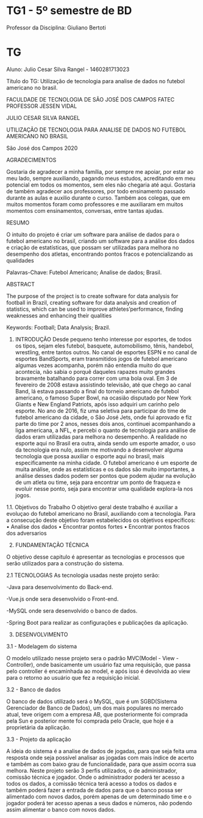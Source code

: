 # TG1 - 5º semestre de BD

 

Professor da Disciplina: Giuliano Bertoti 

 

# TG

 

Aluno: Julio Cesar Silva Rangel - 1460281713023

 

Título do TG: Utilização de tecnologia para analise de dados no futebol americano no brasil.


FACULDADE DE TECNOLOGIA DE SÃO JOSÉ DOS CAMPOS
FATEC PROFESSOR JESSEN VIDAL








JULIO CESAR SILVA RANGEL






UTILIZAÇÃO DE TECNOLOGIA PARA ANALISE DE
DADOS NO FUTEBOL AMERICANO NO BRASIL



São José dos Campos
2020


AGRADECIMENTOS


Gostaria de agradecer a minha família, por sempre me apoiar, por estar ao meu lado, sempre
auxiliando, pagando meus estudos, acreditando em meu potencial em todos os momentos,
sem eles não chegaria até aqui.
Gostaria de também agradecer aos professores, por todo ensinamento passado durante as
aulas e auxilio durante o curso. Também aos colegas, que em muitos momentos foram como
professores e me auxiliaram em muitos momentos com ensinamentos, conversas, entre tantas
ajudas.



RESUMO


O intuito do projeto é criar um software para análise de dados para o futebol
americano no brasil, criando um software para a análise dos dados e criação de estatísticas,
que possam ser utilizadas para melhora no desempenho dos atletas, encontrando pontos fracos e potencializando as qualidades 

Palavras-Chave: Futebol Americano; Analise de dados; Brasil.

ABSTRACT


The purpose of the project is to create software for data analysis for football in Brazil, creating software for data analysis and creation of statistics, which can be used to improve athletes’performance, finding weaknesses and enhancing their qualities

Keywords: Football; Data Analysis; Brazil. 

 
1. INTRODUÇÃO 
Desde pequeno tenho interesse por esportes, de todos os tipos, sejam eles futebol, basquete,
automobilismo, tênis, handebol, wrestling, entre tantos outros.
No canal de esportes ESPN e no canal de esportes BandSports, eram transmitidos jogos de
futebol americano algumas vezes acompanha, porém não entendia muito do que acontecia,
não sabia o porquê daqueles rapazes muito grandes bravamente batalhando para correr com
uma bola oval.
Em 3 de fevereiro de 2008 estava assistindo televisão, até que chego ao canal Band, lá estava
passando a final do torneio americano de futebol americano, o famoso Super Bowl, na ocasião
disputado por New York Giants e New England Patriots, após isso adquiri um carinho pelo
esporte.
No ano de 2016, fiz uma seletiva para participar do time de futebol americano da cidade, o
São José Jets, onde fui aprovado e fiz parte do time por 2 anos, nesses dois anos, continuei
acompanhando a liga americana, a NFL, e percebi o quanto de tecnologia para análise de
dados eram utilizadas para melhora no desempenho. A realidade no esporte aqui no Brasil era
outra, ainda sendo um esporte amador, o uso da tecnologia era nulo, assim me motivando a
desenvolver alguma tecnologia que possa auxiliar o esporte aqui no brasil, mais
especificamente na minha cidade.
O futebol americano é um esporte de muita análise, onde as estatísticas e os dados são muito
importantes, a análise desses dados podem ser pontos que podem ajudar na evolução de um
atleta ou time, seja para encontrar um ponto de fraqueza e evoluir nesse ponto, seja para
encontrar uma qualidade explora-la nos jogos.

1.1. Objetivos do Trabalho 
O objetivo geral deste trabalho é auxiliar a evoluçao do futebol americano no Brasil, auxiliando com a tecnologia.
Para a consecução deste objetivo foram estabelecidos os objetivos específicos:
•	Analise dos dados 
•	Encontrar pontos fortes
• Encontrar pontos fracos dos adversarios


2. FUNDAMENTAÇÃO TÉCNICA

O objetivo desse capitulo é apresentar as tecnologias e processos que serão utilizados para a construção do sistema.

2.1 TECNOLOGIAS
As tecnologia usadas neste projeto serão:

-Java para desenvolvimento do Back-end.

-Vue.js onde sera desenvolvido o Front-end.

-MySQL onde sera desenvolvido o banco de dados.

-Spring Boot para realizar as configurações e publicações da aplicação.


3. DESENVOLVIMENTO

3.1 - Modelagem do sistema 

O modelo utilizado nesse projeto sera o padrão MVC(Model - View - Controller), onde basicamente um usuário faz uma requisição, que passa pelo controller é encaminhada ao model, e após isso é devolvida ao view para o retorno ao usuário que fez a requisição inicial.


3.2 - Banco de dados 

O banco de dados utilizado será o MySQL, que é um SGBD(Sistema Gerenciador de Banco de Dados),  um dos mais populares no mercado atual, teve origem com a empresa AB, que posteriormente foi comprada pela Sun e posterior mente foi comprada pelo Oracle, que hoje é a proprietária da aplicação.

3.3 - Projeto da aplicação

A ideia do sistema é a analise de dados de jogadas, para que seja feita uma resposta onde seja possível analisar as jogadas com mais índice de acerto e também as com baixo grau de funcionalidade, para que assim ocorra sua melhora.
Neste projeto serão 3 perfis utilizados, o de administrador, comissão técnica e jogador. Onde o administrador poderá ter acesso a todos os dados, a comissão técnica terá acesso a todos os dados e também poderá fazer a entrada de dados para que o banco possa ser alimentado com novos dados, porém apenas de um determinado time e o jogador poderá ter acesso apenas a seus dados e números, não podendo assim alimentar o banco com novos dados.


